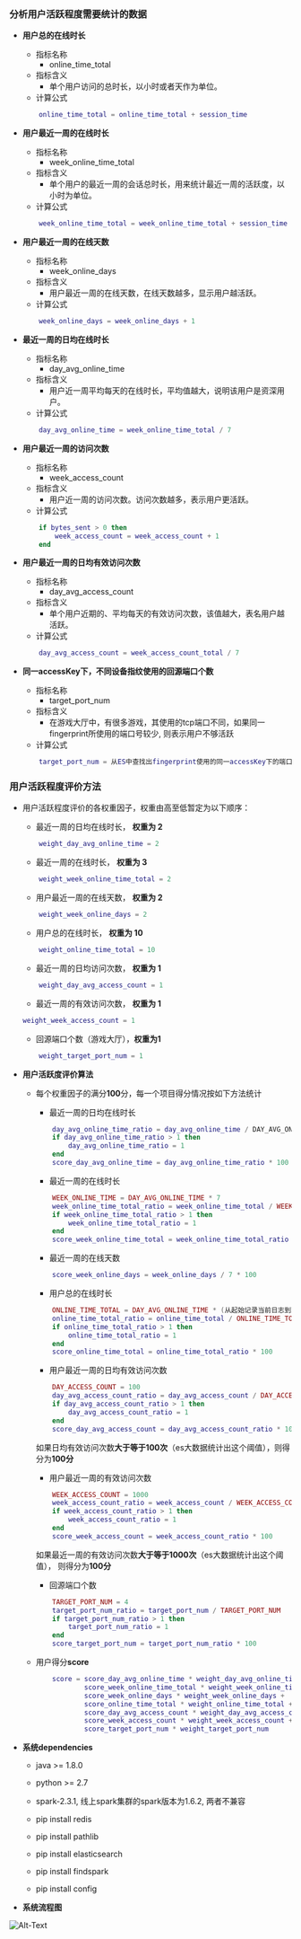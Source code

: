 ### 分析用户活跃程度需要统计的数据
* **用户总的在线时长**
    * 指标名称
        * online_time_total
    * 指标含义
        * 单个用户访问的总时长，以小时或者天作为单位。
    * 计算公式    
    
    ```lua
        online_time_total = online_time_total + session_time
    ```
* **用户最近一周的在线时长** 
    * 指标名称
        * week_online_time_total
    * 指标含义
        * 单个用户的最近一周的会话总时长，用来统计最近一周的活跃度，以小时为单位。
    * 计算公式    
    
    ```lua
        week_online_time_total = week_online_time_total + session_time
    ```
* **用户最近一周的在线天数**
    * 指标名称
        * week_online_days
    * 指标含义
        * 用户最近一周的在线天数，在线天数越多，显示用户越活跃。
    * 计算公式    
    
    ```lua
        week_online_days = week_online_days + 1
    ```
* **最近一周的日均在线时长**
    * 指标名称
        * day_avg_online_time
    * 指标含义
        * 用户近一周平均每天的在线时长，平均值越大，说明该用户是资深用户。
    * 计算公式    
    
    ```lua
        day_avg_online_time = week_online_time_total / 7
    ```
* **用户最近一周的访问次数**
    * 指标名称
        * week_access_count
    * 指标含义
        * 用户近一周的访问次数。访问次数越多，表示用户更活跃。
    * 计算公式    
    
    ```lua
        if bytes_sent > 0 then
            week_access_count = week_access_count + 1
        end
    ```
* **用户最近一周的日均有效访问次数**
    * 指标名称
        * day_avg_access_count
    * 指标含义
        * 单个用户近期的、平均每天的有效访问次数，该值越大，表名用户越活跃。
    * 计算公式
    
    ```lua
        day_avg_access_count = week_access_count_total / 7
    ```
* **同一accessKey下，不同设备指纹使用的回源端口个数**
    * 指标名称
        * target_port_num
    * 指标含义
        * 在游戏大厅中，有很多游戏，其使用的tcp端口不同，如果同一fingerprint所使用的端口号较少, 则表示用户不够活跃
    * 计算公式    
    
    ```lua
        target_port_num = 从ES中查找出fingerprint使用的同一accessKey下的端口个数
    ```

### 用户活跃程度评价方法
* 用户活跃程度评价的各权重因子，权重由高至低暂定为以下顺序：
    * 最近一周的日均在线时长， **权重为 2**     
    
    ```lua
        weight_day_avg_online_time = 2
    ```
    * 最近一周的在线时长， **权重为 3**   
    
    ```lua
        weight_week_online_time_total = 2
    ```
    * 用户最近一周的在线天数， **权重为 2**    
    
    ```lua
        weight_week_online_days = 2
    ```
    * 用户总的在线时长， **权重为 10**    
    
    ```lua
        weight_online_time_total = 10
    ```
    * 最近一周的日均访问次数， **权重为 1**    
    
    ```lua
        weight_day_avg_access_count = 1
    ```
    * 最近一周的有效访问次数， **权重为 1**   
    
    ```lua
    weight_week_access_count = 1
    ```
    * 回源端口个数（游戏大厅），**权重为1**    
    
    ```lua
        weight_target_port_num = 1
    ```

* **用户活跃度评价算法**
    * 每个权重因子的满分**100**分，每一个项目得分情况按如下方法统计
        * 最近一周的日均在线时长   
        
        ```lua   
            day_avg_online_time_ratio = day_avg_online_time / DAY_AVG_ONLINE_TIME (DAY_AVG_ONLINE_TIME 为4小时)   
            if day_avg_online_time_ratio > 1 then   
                day_avg_online_time_ratio = 1   
            end
            score_day_avg_online_time = day_avg_online_time_ratio * 100    
        ```
        * 最近一周的在线时长   
        
        ```lua   
            WEEK_ONLINE_TIME = DAY_AVG_ONLINE_TIME * 7
            week_online_time_total_ratio = week_online_time_total / WEEK_ONLINE_TIME   
            if week_online_time_total_ratio > 1 then
                week_online_time_total_ratio = 1
            end
            score_week_online_time_total = week_online_time_total_ratio * 100
        ```
        * 最近一周的在线天数   
        
        ```lua
            score_week_online_days = week_online_days / 7 * 100
        ```
        * 用户总的在线时长   
        
        ```lua   
            ONLINE_TIME_TOTAL = DAY_AVG_ONLINE_TIME * (从起始记录当前日志到现在经过的天数)
            online_time_total_ratio = online_time_total / ONLINE_TIME_TOTAL
            if online_time_total_ratio > 1 then   
                online_time_total_ratio = 1   
            end
            score_online_time_total = online_time_total_ratio * 100
        ```
        * 用户最近一周的日均有效访问次数   
        
        ```lua   
            DAY_ACCESS_COUNT = 100
            day_avg_access_count_ratio = day_avg_access_count / DAY_ACCESS_COUNT   
            if day_avg_access_count_ratio > 1 then
                day_avg_access_count_ratio = 1
            end
            score_day_avg_access_count = day_avg_access_count_ratio * 100   
        ```   
        如果日均有效访问次数**大于等于100次**（es大数据统计出这个阈值），则得分为**100分**
        * 用户最近一周的有效访问次数    
        
        ```lua   
            WEEK_ACCESS_COUNT = 1000
            week_access_count_ratio = week_access_count / WEEK_ACCESS_COUNT
            if week_access_count_ratio > 1 then
                week_access_count_ratio = 1
            end
            score_week_access_count = week_access_count_ratio * 100   
        ```   
        如果最近一周的有效访问次数**大于等于1000次**（es大数据统计出这个阈值）， 则得分为**100分**
        * 回源端口个数   
        
        ```lua   
            TARGET_PORT_NUM = 4
            target_port_num_ratio = target_port_num / TARGET_PORT_NUM   
            if target_port_num_ratio > 1 then
                target_port_num_ratio = 1
            end
            score_target_port_num = target_port_num_ratio * 100   
        ```
    * 用户得分**score**    
        
        ```lua   
            score = score_day_avg_online_time * weight_day_avg_online_time +  
                    score_week_online_time_total * weight_week_online_time_total +   
                    score_week_online_days * weight_week_online_days +  
                    score_online_time_total * weight_online_time_total +  
                    score_day_avg_access_count * weight_day_avg_access_count +
                    score_week_access_count * weight_week_access_count +
                    score_target_port_num * weight_target_port_num   
        ```   


* **系统dependencies**
        
    * java >= 1.8.0   

    * python >= 2.7

    * spark-2.3.1, 线上spark集群的spark版本为1.6.2, 两者不兼容
 
    * pip install redis

    * pip install pathlib

    * pip install elasticsearch

    * pip install findspark

    * pip install config


* **系统流程图**
    
![Alt-Text](https://note.youdao.com/yws/api/personal/file/2F79EFF04613414E85C9C9612C52BDEC?method=download&shareKey=994f84a501b6832ac055de2eb14e6dda)
